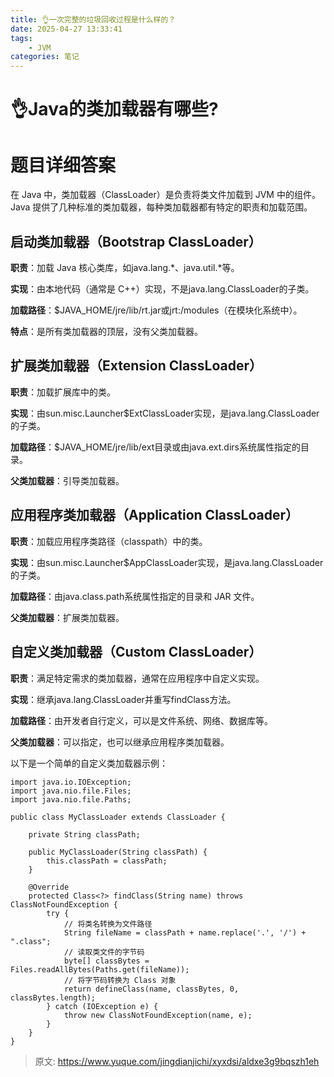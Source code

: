```yaml
---
title: 👌一次完整的垃圾回收过程是什么样的？
date: 2025-04-27 13:33:41
tags:
	- JVM
categories: 笔记
--- 
```

# 👌Java的类加载器有哪些?

# 题目详细答案
在 Java 中，类加载器（ClassLoader）是负责将类文件加载到 JVM 中的组件。Java 提供了几种标准的类加载器，每种类加载器都有特定的职责和加载范围。

## 启动类加载器（Bootstrap ClassLoader）
**职责**：加载 Java 核心类库，如java.lang.*、java.util.*等。

**实现**：由本地代码（通常是 C++）实现，不是java.lang.ClassLoader的子类。

**加载路径**：$JAVA_HOME/jre/lib/rt.jar或jrt:/modules（在模块化系统中）。

**特点**：是所有类加载器的顶层，没有父类加载器。

## 扩展类加载器（Extension ClassLoader）
**职责**：加载扩展库中的类。

**实现**：由sun.misc.Launcher$ExtClassLoader实现，是java.lang.ClassLoader的子类。

**加载路径**：$JAVA_HOME/jre/lib/ext目录或由java.ext.dirs系统属性指定的目录。

**父类加载器**：引导类加载器。

## 应用程序类加载器（Application ClassLoader）
**职责**：加载应用程序类路径（classpath）中的类。

**实现**：由sun.misc.Launcher$AppClassLoader实现，是java.lang.ClassLoader的子类。

**加载路径**：由java.class.path系统属性指定的目录和 JAR 文件。

**父类加载器**：扩展类加载器。

## 自定义类加载器（Custom ClassLoader）
**职责**：满足特定需求的类加载器，通常在应用程序中自定义实现。

**实现**：继承java.lang.ClassLoader并重写findClass方法。

**加载路径**：由开发者自行定义，可以是文件系统、网络、数据库等。

**父类加载器**：可以指定，也可以继承应用程序类加载器。

以下是一个简单的自定义类加载器示例：

```plain
import java.io.IOException;
import java.nio.file.Files;
import java.nio.file.Paths;

public class MyClassLoader extends ClassLoader {

    private String classPath;

    public MyClassLoader(String classPath) {
        this.classPath = classPath;
    }

    @Override
    protected Class<?> findClass(String name) throws ClassNotFoundException {
        try {
            // 将类名转换为文件路径
            String fileName = classPath + name.replace('.', '/') + ".class";
            // 读取类文件的字节码
            byte[] classBytes = Files.readAllBytes(Paths.get(fileName));
            // 将字节码转换为 Class 对象
            return defineClass(name, classBytes, 0, classBytes.length);
        } catch (IOException e) {
            throw new ClassNotFoundException(name, e);
        }
    }
}
```



> 原文: <https://www.yuque.com/jingdianjichi/xyxdsi/aldxe3g9bqszh1eh>
